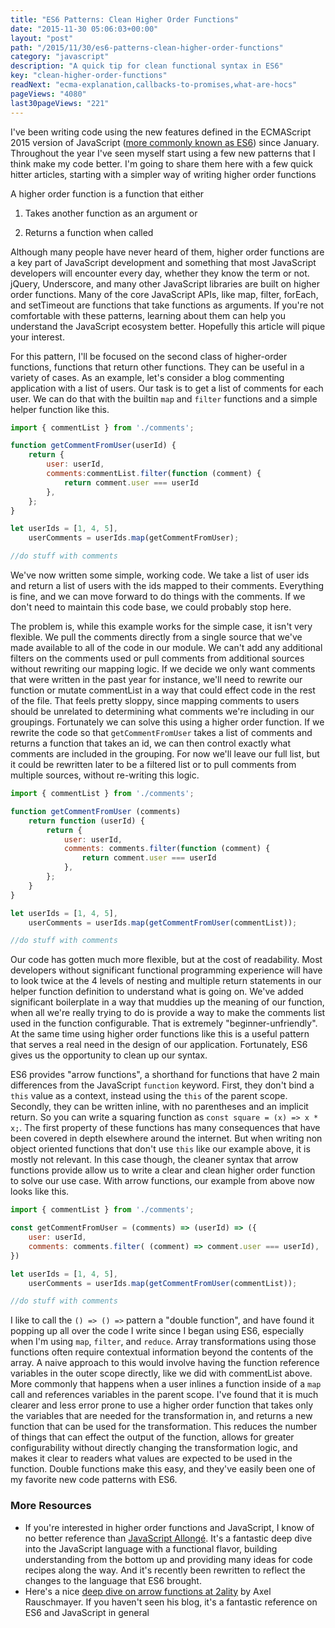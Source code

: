 ```yaml
---
title: "ES6 Patterns: Clean Higher Order Functions"
date: "2015-11-30 05:06:03+00:00"
layout: "post"
path: "/2015/11/30/es6-patterns-clean-higher-order-functions"
category: "javascript"
description: "A quick tip for clean functional syntax in ES6"
key: "clean-higher-order-functions"
readNext: "ecma-explanation,callbacks-to-promises,what-are-hocs"
pageViews: "4080"
last30pageViews: "221"
---
```


<div class="explanation">
I've been writing code using the new features defined in the ECMAScript 2015 version of JavaScript (<a href="http://benmccormick.org/2015/09/14/es5-es6-es2016-es-next-whats-going-on-with-javascript-versioning/">more commonly known as ES6</a>) since January.  Throughout the year I've seen myself start using a few new patterns that I think make my code better.  I'm going to share them here with a few quick hitter articles, starting with a simpler way of writing higher order functions
</div>


A higher order function is a function that either

1. Takes another function as an argument or

2. Returns a function when called

Although many people have never heard of them, higher order functions are a key part of JavaScript development and something that most JavaScript developers will encounter every day, whether they know the term or not.  jQuery, Underscore, and many other JavaScript libraries are built on higher order functions.  Many of the core JavaScript APIs, like map, filter, forEach, and setTimeout are functions that take functions as arguments.  If you're not comfortable with these patterns, learning about them can help you understand the JavaScript ecosystem better.  Hopefully this article will pique your interest.

For this pattern, I'll be focused on the second class of higher-order functions, functions that return other functions.  They can be useful in a variety of cases.  As an example, let's consider a blog commenting application with a list of users.  Our task is to get a list of comments for each user.  We can do that with the builtin `map` and `filter` functions and a simple helper function like this.

```javascript
import { commentList } from './comments';

function getCommentFromUser(userId) {
    return {
        user: userId,
        comments:commentList.filter(function (comment) {
            return comment.user === userId
        },
    };
}

let userIds = [1, 4, 5],
    userComments = userIds.map(getCommentFromUser);

//do stuff with comments
```

We've now written some simple, working code.  We take a list of user ids and return a list of users with the ids mapped to their comments.  Everything is fine, and we can move forward to do things with the comments.  If we don't need to maintain this code base, we could probably stop here.

The problem is, while this example works for the simple case, it isn't very flexible.  We pull the comments directly from a single source that we've made available to all of the code in our module.  We can't add any additional filters on the comments used or pull comments from additional sources without rewriting our mapping logic. If we decide we only want comments that were written in the past year for instance, we'll need to rewrite our function or mutate commentList in a way that could effect code in the rest of the file. That feels pretty sloppy, since mapping comments to users should be unrelated to determining what comments we're including in our groupings.  Fortunately we can solve this using a higher order function.  If we rewrite the code so that `getCommentFromUser` takes a list of comments and returns a function that takes an id, we can then control exactly what comments are included in the grouping.  For now we'll leave our full list, but it could be rewritten later to be a filtered list or to pull comments from multiple sources, without re-writing this logic.


```javascript
import { commentList } from './comments';

function getCommentFromUser (comments)
    return function (userId) {
        return {
            user: userId,
            comments: comments.filter(function (comment) {
                return comment.user === userId
            },
        };
    }
}

let userIds = [1, 4, 5],
    userComments = userIds.map(getCommentFromUser(commentList));

//do stuff with comments
```

Our code has gotten much more flexible, but at the cost of readability.  Most developers without significant functional programming experience will have to look twice at the 4 levels of nesting and multiple return statements in our helper function definition to understand what is going on.  We've added significant boilerplate in a way that muddies up the meaning of our function, when all we're really trying to do is provide a way to make the comments list used in the function configurable.  That is extremely "beginner-unfriendly".  At the same time using higher order functions like this is a useful pattern that serves a real need in the design of our application.  Fortunately, ES6 gives us the opportunity to clean up our syntax.  

ES6 provides "arrow functions", a shorthand for functions that have 2 main differences from the JavaScript `function` keyword.  First, they don't bind a `this` value as a context, instead using the `this` of the parent scope.  Secondly, they can be written inline, with no parentheses and an implicit return.  So you can write a squaring function as `const square = (x) => x * x;`.  The first property of these functions has many consequences that have been covered in depth elsewhere around the internet.  But when writing non object oriented functions that don't use `this` like our example above, it is mostly not relevant.  In this case though, the cleaner syntax that arrow functions provide allow us to write a clear and clean higher order function to solve our use case.  With arrow functions, our example from above now looks like this.

```javascript
import { commentList } from './comments';

const getCommentFromUser = (comments) => (userId) => ({
    user: userId,
    comments: comments.filter( (comment) => comment.user === userId),
})

let userIds = [1, 4, 5],
    userComments = userIds.map(getCommentFromUser(commentList));

//do stuff with comments
```

I like to call the `() => () =>` pattern a "double function", and have found it popping up all over the code I write since I began using ES6, especially when I'm using `map`, `filter`, and `reduce`.  Array transformations using those functions often require contextual information beyond the contents of the array.  A naive approach to this would involve having the function reference variables in the outer scope directly, like we did with commentList above.  More commonly that happens when a user inlines a function inside of a `map` call and references variables in the parent scope.  I've found that it is much clearer and less error prone to use a higher order function that takes only the variables that are needed for the transformation in, and returns a new function that can be used for the transformation.  This reduces the number of things that can effect the output of the function, allows for greater configurability without directly changing the transformation logic, and makes it clear to readers what values are expected to be used in the function.  Double functions make this easy, and they've easily been one of my favorite new code patterns with ES6.  


### More Resources

- If you're interested in higher order functions and JavaScript, I know of no better reference than [JavaScript Allongé][allonge].  It's a fantastic deep dive into the JavaScript language with a functional flavor, building understanding from the bottom up and providing many ideas for code recipes along the way.  And it's recently been rewritten to reflect the changes to the language that ES6 brought.
- Here's a nice [deep dive on arrow functions at 2ality][2ality] by Axel Rauschmayer.  If you haven't seen his blog, it's a fantastic reference on ES6 and JavaScript in general


[esversions]: http://benmccormick.org/2015/09/14/es5-es6-es2016-es-next-whats-going-on-with-javascript-versioning/
[allonge]: https://leanpub.com/javascriptallongesix
[2ality]: http://www.2ality.com/2012/04/arrow-functions.html
